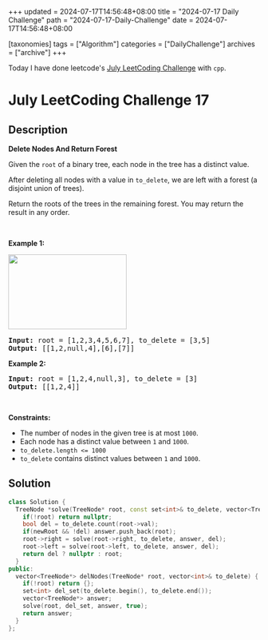 +++
updated = 2024-07-17T14:56:48+08:00
title = "2024-07-17 Daily Challenge"
path = "2024-07-17-Daily-Challenge"
date = 2024-07-17T14:56:48+08:00

[taxonomies]
tags = ["Algorithm"]
categories = ["DailyChallenge"]
archives = ["archive"]
+++

Today I have done leetcode's [July LeetCoding Challenge](https://leetcode.com/problems/delete-nodes-and-return-forest/) with `cpp`.

<!-- more -->

# July LeetCoding Challenge 17

## Description

**Delete Nodes And Return Forest**

<p>Given the <code>root</code> of a binary tree, each node in the tree has a distinct value.</p>

<p>After deleting all nodes with a value in <code>to_delete</code>, we are left with a forest (a disjoint union of trees).</p>

<p>Return the roots of the trees in the remaining forest. You may return the result in any order.</p>

<p>&nbsp;</p>
<p><strong class="example">Example 1:</strong></p>
<img alt="" src="https://assets.leetcode.com/uploads/2019/07/01/screen-shot-2019-07-01-at-53836-pm.png" style="width: 237px; height: 150px;" />
<pre>
<strong>Input:</strong> root = [1,2,3,4,5,6,7], to_delete = [3,5]
<strong>Output:</strong> [[1,2,null,4],[6],[7]]
</pre>

<p><strong class="example">Example 2:</strong></p>

<pre>
<strong>Input:</strong> root = [1,2,4,null,3], to_delete = [3]
<strong>Output:</strong> [[1,2,4]]
</pre>

<p>&nbsp;</p>
<p><strong>Constraints:</strong></p>

<ul>
	<li>The number of nodes in the given tree is at most <code>1000</code>.</li>
	<li>Each node has a distinct value between <code>1</code> and <code>1000</code>.</li>
	<li><code>to_delete.length &lt;= 1000</code></li>
	<li><code>to_delete</code> contains distinct values between <code>1</code> and <code>1000</code>.</li>
</ul>


## Solution

``` cpp
class Solution {
  TreeNode *solve(TreeNode* root, const set<int>& to_delete, vector<TreeNode*> &answer, bool newRoot = false) {
    if(!root) return nullptr;
    bool del = to_delete.count(root->val);
    if(newRoot && !del) answer.push_back(root);
    root->right = solve(root->right, to_delete, answer, del);
    root->left = solve(root->left, to_delete, answer, del);
    return del ? nullptr : root;
  }
public:
  vector<TreeNode*> delNodes(TreeNode* root, vector<int>& to_delete) {
    if(!root) return {};
    set<int> del_set(to_delete.begin(), to_delete.end());
    vector<TreeNode*> answer;
    solve(root, del_set, answer, true);
    return answer;
  }
};
```
